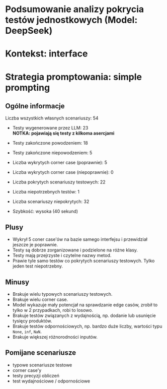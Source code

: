 # Podsumowanie analizy pokrycia testów jednostkowych (Model: DeepSeek)
# Kontekst: interface
# Strategia promptowania: simple prompting

## Ogólne informacje

Liczba wszystkich własnych scenariuszy: 54

- Testy wygenerowane przez LLM: 23
<br/> <strong>NOTKA: pojawiają się testy z kilkoma asercjami</strong>
- Testy zakończone powodzeniem: 18
- Testy zakończone niepowodzeniem: 5


- Liczba wykrytych corner case (poprawnie): 5
- Liczba wykrytych corner case (niepoprawnie): 0


- Liczba pokrytych scenariuszy testowych: 22
- Liczba niepotrzebnych testów: 1
- Liczba scenariuszy niepokrytych: 32
- Szybkość: wysoka (40 sekund)

## Plusy

- Wykrył 5 coner case'ów na bazie samego interfejsu i przewidział jeszcze je poprawnie.
- Testy są dobrze zorganizowane i podzielone na różne klasy.
- Testy mają przejrzyste i czytelne nazwy metod.
- Prawie tyle samo testów co pokrytych scenariuszy testowych. Tylko jeden test niepotrzebny.

## Minusy

- Brakuje wielu typowych scenariuszy testowych.
- Brakuje wielu corner case.
- Model wykazuje mały potencjał na sprawdzanie edge casów, zrobił to tylko w 2 przypadkach, robi to losowo.
- Brakuje testów związanych z wydajnością, np. dodanie lub usunięcie tysięcy produktów.
- Brakuje testów odpornościowych, np. bardzo duże liczby, wartości typu `None`, `inf`, `NaN`.
- Brakuje większej różnorodności inputów.

## Pomijane scenariusze

- typowe scenariusze testowe
- corner case'y
- testy precyzji obliczeń
- test wydajnościowe / odpornościowe

